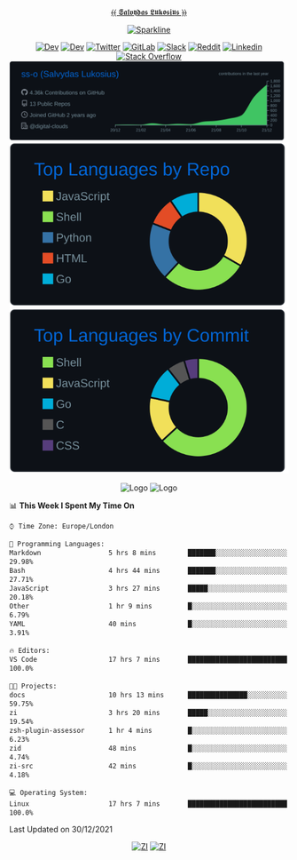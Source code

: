 <div align="center">
  
[⦑⦑ 𝕾𝖆𝖑𝖛𝖞𝖉𝖆𝖘 𝕷𝖚𝖐𝖔𝖘𝖎𝖚𝖘 ⦒⦒](https://git.io/JJwwg)
  
[![Sparkline](https://stars.medv.io/Naereen/badges.svg)](https://https://github.com/ss-o)
  
[![Dev](https://img.shields.io/badge/-G.DEV-222222?style=flat-square&logo=g.dev&logoColor=white&link=https://g.dev/sall)](https://g.dev/sall)
[![Dev](https://img.shields.io/badge/-DEV-222222?style=flat-square&logo=dev.to&logoColor=white&link=https://dev.to/sso/)](https://dev.to/sso/)
[![Twitter](https://img.shields.io/badge/-Twitter-222222?style=flat-square&logo=twitter&logoColor=white&link=https://twitter.com/salldc/)](https://twitter.com/salldc/)
[![GitLab](https://img.shields.io/badge/-GitLab-222222?style=flat-square&logo=GitLab&logoColor=white&link=https://gitlab.com/ss-o/)](https://gitlab.com/ss-o/)
[![Slack](https://img.shields.io/badge/-Slack-222222?style=flat-square&logo=Slack&logoColor=white&link=https://digital-teams.slack.com/)](https://digital-teams.slack.com/)
[![Reddit](https://img.shields.io/badge/-Reddit-222222?style=flat-square&logo=Reddit&logoColor=white&link=https://https://www.reddit.com/user/ss-o/)](https://www.reddit.com/user/ss-o/)
[![Linkedin](https://img.shields.io/badge/-LinkedIn-222222?style=flat-square&logo=Linkedin&logoColor=white&link=https://www.linkedin.com/in/digital-clouds/)](https://www.linkedin.com/in/digital-clouds/)
[![Stack Overflow](https://img.shields.io/badge/-Stack%20Overflow-222222?style=flat-square&logo=stack-overflow&logoColor=white&link=https://stackoverflow.com/users/13893752/salvydas-lukosius)](https://stackoverflow.com/users/13893752/salvydas-lukosius)
[![Proofile Details](https://raw.githubusercontent.com/ss-o/ss-o/main/profile-summary-card-output/github_dark/0-profile-details.svg)](https://github.com/vn7n24fzkq/github-profile-summary-cards)
[![Repo PerLanguage](https://raw.githubusercontent.com/ss-o/ss-o/main/profile-summary-card-output/github_dark/1-repos-per-language.svg)](https://github.com/vn7n24fzkq/github-profile-summary-cards) 
[![Commit per Language](https://raw.githubusercontent.com/ss-o/ss-o/main/profile-summary-card-output/github_dark/2-most-commit-language.svg)](https://github.com/vn7n24fzkq/github-profile-summary-cards)

</div>  
<div align="center">
<img src="https://github-readme-streak-stats.herokuapp.com/?user=ss-o&theme=blue-green" alt="Logo" width="400" height="200"></img>
<img src="https://github-readme-stats.vercel.app/api?username=ss-o&theme=blue-green" alt="Logo" width="400" height="200"></img>
</div>

<!--START_SECTION:waka-->
📊 **This Week I Spent My Time On** 

```text
⌚︎ Time Zone: Europe/London

💬 Programming Languages: 
Markdown                 5 hrs 8 mins        ███████░░░░░░░░░░░░░░░░░░   29.98% 
Bash                     4 hrs 44 mins       ███████░░░░░░░░░░░░░░░░░░   27.71% 
JavaScript               3 hrs 27 mins       █████░░░░░░░░░░░░░░░░░░░░   20.18% 
Other                    1 hr 9 mins         █░░░░░░░░░░░░░░░░░░░░░░░░   6.79% 
YAML                     40 mins             █░░░░░░░░░░░░░░░░░░░░░░░░   3.91%

🔥 Editors: 
VS Code                  17 hrs 7 mins       █████████████████████████   100.0%

🐱‍💻 Projects: 
docs                     10 hrs 13 mins      ███████████████░░░░░░░░░░   59.75% 
zi                       3 hrs 20 mins       █████░░░░░░░░░░░░░░░░░░░░   19.54% 
zsh-plugin-assessor      1 hr 4 mins         █░░░░░░░░░░░░░░░░░░░░░░░░   6.23% 
zid                      48 mins             █░░░░░░░░░░░░░░░░░░░░░░░░   4.74% 
zi-src                   42 mins             █░░░░░░░░░░░░░░░░░░░░░░░░   4.18%

💻 Operating System: 
Linux                    17 hrs 7 mins       █████████████████████████   100.0%

```


 Last Updated on 30/12/2021
<!--END_SECTION:waka-->

<div align=center>

  [![ZI](https://github-readme-stats.vercel.app/api/pin/?username=z-shell&repo=z-a-meta-plugins&card_width=150&theme=blue-green&layout=compact)](
https://github.com/z-shell/z-a-meta-plugins)
  [![ZI](https://github-readme-stats.vercel.app/api/pin/?username=z-shell&repo=zi&card_width=150&theme=blue-green&layout=compact)](
https://github.com/z-shell/zi)


</div>

